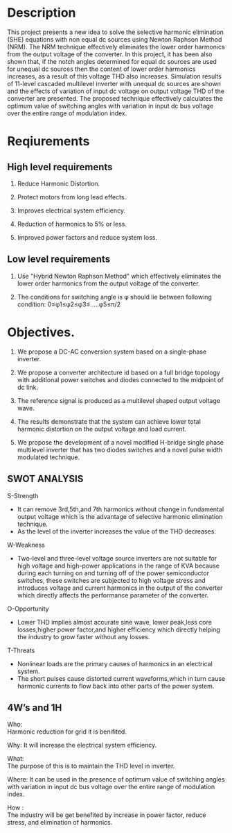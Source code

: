 # Description
This project presents a new idea to solve the selective harmonic elimination (SHE) equations with non equal dc sources using Newton Raphson Method (NRM).
The NRM technique effectively eliminates the lower order harmonics from the output voltage of the converter.
In this project, it has been also shown that, if the notch angles determined for equal dc sources are used for unequal dc sources then the content of lower order harmonics 
increases, as a result of this voltage THD also increases.
           Simulation results of 11-level cascaded multilevel inverter with unequal dc sources are shown and the effects of variation of input dc voltage on output voltage THD
of the converter are presented. The proposed technique effectively calculates the optimum value of switching angles with variation in input dc bus voltage over the entire 
range of modulation index.  

# Reqiurements
## High level requirements
1) Reduce Harmonic Distortion.

2) Protect motors from long lead effects.

3) Improves electrical system efficiency.

4) Reduction of harmonics to 5% or less.

5) Improved power factors and reduce system loss.

## Low level requirements
1) Use "Hybrid Newton Raphson Method" which effectively eliminates the lower order harmonics from the output voltage of the converter.

2) The conditions for switching angle is φ should lie between following condition:
0≤φ1≤φ2≤φ3≤.....φ5≤π/2

# Objectives.
1) We propose a DC-AC conversion system based on a single-phase inverter.

2) We propose a converter architecture id based on a full bridge topology with additional power
switches and diodes connected to the midpoint of dc link.

3) The reference signal is produced as a multilevel shaped output voltage wave.

4) The results demonstrate that the system can achieve lower total harmonic distortion on the output
voltage and load current.

5) We propose the development of a novel modified H-bridge single phase multilevel inverter that
has two diodes switches and a novel pulse width modulated technique. 

## SWOT ANALYSIS

S-Strength
  - It can remove 3rd,5th,and 7th harmonics without change in fundamental output voltage which is the advantage of selective harmonic elimination technique.
  - As the level of the inverter increases the value of the THD decreases.
  
 W-Weakness
 - Two-level and three-level voltage source inverters are not suitable for high voltage and high-power applications in the range of KVA because during each turning on and 
turning off of the power semiconductor switches, these switches are subjected to high voltage stress and introduces voltage and current harmonics in the output 
of the converter which directly affects the performance parameter of the converter. 
 
 O-Opportunity
 - Lower THD implies almost accurate sine wave, lower peak,less core losses,higher power factor,and higher efficiency which directly helping the industry to grow faster without any losses.

T-Threats
- Nonlinear loads are the primary causes of harmonics in an electrical system.
- The short pulses cause distorted current waveforms,which in turn cause harmonic currents to flow back into other parts of the power system.

## 4W’s and 1H  

Who:  
       Harmonic reduction for grid it is benifited.

Why:
       It will increase the electrical system efficiency.

What:  
       The purpose of this is to maintain the THD level in inverter.

Where: 
        It can be used in the presence of optimum value of switching angles with variation in input dc bus voltage over the entire range of modulation index.

How :  
         The industry will be get benefited by increase in power factor, reduce stress, and elimination of harmonics.

